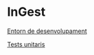 # InGest

[Entorn de desenvolupament](doc/EntornDesenvolupament.md)

[Tests unitaris](doc/TestUnitari.md)
